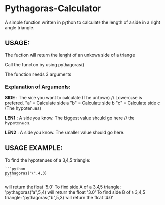 # Pythagoras-Calculator
A simple function written in python to calculate the length of a side in a right angle triangle. 


## **USAGE**:
The fuction will return the lenght of an unkown side of a triangle

Call the function by using pythagoras()

The function needs 3 arguments

### **Explanation of Arguments:**


**SIDE** : The side you want to calculate (The unkown) // Lowercase is prefered.
"a" = Calculate side a
"b" = Calculate side b
"c" = Calculate side c (The hypotenues)

**LEN1** : A side you know. The biggest value should go here // the hypotenues.

**LEN2** : A side you know. The smaller value should go here.




## **USAGE EXAMPLE:**

To find the hypotenues of a 3,4,5 triangle:
    
    ```python 
    pythagoras("c",4,3)
    ```

will return the float '5.0'
To find side A of a 3,4,5 triangle:
    'pythagoras("a",5,4)
will return the float '3.0'
To find side B of a 3,4,5 triangle:
    'pythagoras("b",5,3)
will return the float '4.0'
